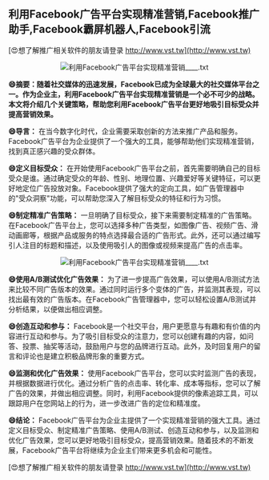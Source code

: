 ## **利用Facebook广告平台实现精准营销,Facebook推广助手,Facebook霸屏机器人,Facebook引流**

[😍想了解推广相关软件的朋友请登录 http://www.vst.tw](http://www.vst.tw)

 <center><img src="https://vst.tw/MP4/tuiguang/png/7.png" alt="利用Facebook广告平台实现精准营销____.txt"></center>

**😄摘要：随着社交媒体的迅速发展，Facebook已成为全球最大的社交媒体平台之一。作为企业主，利用Facebook广告平台实现精准营销是一个必不可少的战略。本文将介绍几个关键策略，帮助您利用Facebook广告平台更好地吸引目标受众并提高营销效果。**

**😄导言：**
在当今数字化时代，企业需要采取创新的方法来推广产品和服务。Facebook广告平台为企业提供了一个强大的工具，能够帮助他们实现精准营销，找到真正感兴趣的受众群体。

**😄定义目标受众：**
在开始使用Facebook广告平台之前，首先需要明确自己的目标受众是谁。通过确定受众的年龄、性别、地理位置、兴趣爱好等关键特征，可以更好地定位广告投放对象。Facebook提供了强大的定向工具，如广告管理器中的"受众洞察"功能，可以帮助您深入了解目标受众的特征和行为习惯。

**😄制定精准广告策略：**
一旦明确了目标受众，接下来需要制定精准的广告策略。在Facebook广告平台上，您可以选择多种广告类型，如图像广告、视频广告、滑动画廊等，根据产品或服务的特点选择最合适的广告形式。此外，还可以通过编写引人注目的标题和描述，以及使用吸引人的图像或视频来提高广告的点击率。

 <center><img src="https://vst.tw/MP4/tuiguang/png/6.png" alt="利用Facebook广告平台实现精准营销____.txt"></center>

**😄使用A/B测试优化广告效果：**
为了进一步提高广告效果，可以使用A/B测试方法来比较不同广告版本的效果。通过同时运行多个变体的广告，并监测其表现，可以找出最有效的广告版本。在Facebook广告管理器中，您可以轻松设置A/B测试并分析结果，以便做出相应调整。

**😄创造互动和参与：**
Facebook是一个社交平台，用户更愿意与有趣和有价值的内容进行互动和参与。为了吸引目标受众的注意力，您可以创建有趣的内容，如问答、投票、抽奖等活动，鼓励用户与您的品牌进行互动。此外，及时回复用户的留言和评论也是建立积极品牌形象的重要方式。

**😄监测和优化广告效果：**
使用Facebook广告平台，您可以实时监测广告的表现，并根据数据进行优化。通过分析广告的点击率、转化率、成本等指标，您可以了解广告的效果，并做出相应调整。同时，利用Facebook提供的像素追踪工具，可以跟踪用户在您网站上的行为，进一步改进广告的定位和精准度。

**😄结论：**
Facebook广告平台为企业主提供了一个实现精准营销的强大工具。通过定义目标受众、制定精准广告策略、使用A/B测试、创造互动和参与，以及监测和优化广告效果，您可以更好地吸引目标受众，提高营销效果。随着技术的不断发展，Facebook广告平台将继续为企业主们带来更多机会和可能性。

[😍想了解推广相关软件的朋友请登录 http://www.vst.tw](http://www.vst.tw)



